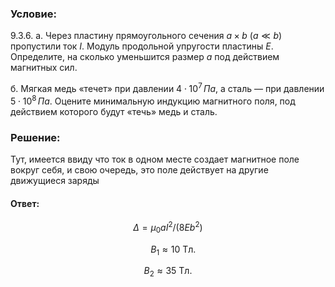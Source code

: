 ###  Условие:

$9.3.6.$ а. Через пластину прямоугольного сечения $a × b$ $(a \ll b)$ пропустили ток $I$. Модуль продольной упругости пластины $E$. Определите, на сколько уменьшится размер $a$ под действием магнитных сил.

б. Мягкая медь «течет» при давлении $4 \cdot 10^7 \, Па$, а сталь — при давлении $5 \cdot 10^8 \, Па.$ Оцените минимальную индукцию магнитного поля, под действием которого будут «течь» медь и сталь.

###  Решение:

Тут, имеется ввиду что ток в одном месте создает магнитное поле вокруг себя, и свою очередь, это поле действует на другие движущиеся заряды

####  Ответ:

$$
\Delta=\mu_{0}aI^{2}/(8Eb^{2})
$$

$$
\quad B_{1}\approx10\textrm{ Tл.}
$$

$$
B_{2}\approx35\textrm{ Tл}.
$$